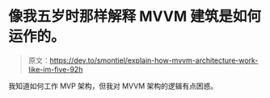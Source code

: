 # 像我五岁时那样解释 MVVM 建筑是如何运作的。

> 原文：<https://dev.to/smontiel/explain-how-mvvm-architecture-work-like-im-five-92h>

我知道如何工作 MVP 架构，但我对 MVVM 架构的逻辑有点困惑。